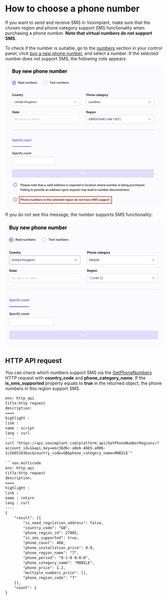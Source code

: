 <!-- vox.description: How to choose a number for SMS in Voximplant. -->
<!-- vox.rank: 1 -->
<!-- vox.filters: isMessaging -->
# How to choose a phone number
If you want to send and receive SMS in Voximplant, make sure that the chosen region and phone category support SMS functionality when purchasing a phone number. **Note that virtual numbers do not support SMS.**

To check if the number is suitable, go to the [numbers](https://manage.voximplant.com/numbers/my_numbers) section in your control panel, click [buy a new phone number](https://manage.voximplant.com/numbers/buy_number), and select a number. If the selected number does not support SMS, the following note appears:

![](/assets/images/guides-sms-phonenumber-nosmssupport.png)

If you do not see this message, the number supports SMS functionality:

![](/assets/images/guides-sms-phonenumber-buyanumber.png)

## HTTP API request
You can check which numbers support SMS via the [GetPhoneNumbers](https://voximplant.com/docs/references/httpapi/managing_phone_numbers#getphonenumbers) HTTP request with **country_code** and **phone_category_name**. If the **is_sms_supported** property equals to **true** in the returned object, the phone numbers in this region support SMS.

```vox.multicode
env: http_api
title:http request
description:
====
highlight : 
link : 
name : script
lang : curl
----
curl "https://api.voximplant.com/platform_api/GetPhoneNumberRegions/?account_id=1&api_key=eec36d6c-a0eb-46b5-a006-1c2b65343bac&country_code=GB&phone_category_name=MOBILE`"

```vox.multicode
env: http_api
title:http request
description:
====
highlight : 
link : 
name : return
lang : curl
----
{
    "result": [{
        "is_need_regulation_address": false,
        "country_code": "GB",
        "phone_region_id": 27085,
        "is_sms_supported": true,
        "phone_count": 408,
        "phone_installation_price": 0.0,
        "phone_region_name": "7",
        "phone_period": "0-1-0 0:0:0",
        "phone_category_name": "MOBILE",
        "phone_price": 1.2,
        "multiple_numbers_price": [],
        "phone_region_code": "7"
    }],
    "count": 1
}
```